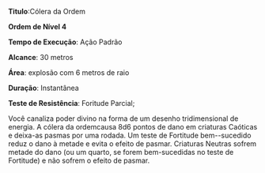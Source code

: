 **Titulo**:Cólera da Ordem

**Ordem de Nível 4**

**Tempo de Execução**: Ação Padrão

**Alcance**: 30 metros

**Área**: explosão com 6 metros de raio

**Duração**: Instantânea

**Teste de Resistência**: Foritude Parcial;

Você canaliza poder divino na forma de um desenho tridimensional de energia. 
A cólera da ordemcausa 8d6 pontos de dano em criaturas Caóticas e deixa-as pasmas por uma rodada. Um teste de Fortitude bem--sucedido reduz o dano à metade e evita o efeito de pasmar.
Criaturas Neutras sofrem metade do dano (ou um quarto, se forem bem-sucedidas no teste de Fortitude) e não sofrem o efeito de pasmar.
